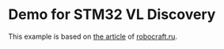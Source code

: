 # Demo for STM32 VL Discovery

This example is based on [the article](http://robocraft.ru/blog/ARM/666.html) of [robocraft.ru](http://robocraft.ru).
